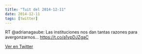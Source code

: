 ```yaml
---
title: "Tuit del 2014-12-11"
date: 2014-12-11
tags: [twitter]
---
```


RT @adrianagaube: Las instituciones nos dan tantas razones para avergonzarnos... https://t.co/a1vpDJZgaC



[Ver en Twitter](https://twitter.com/i/web/status/542982222983475200)
